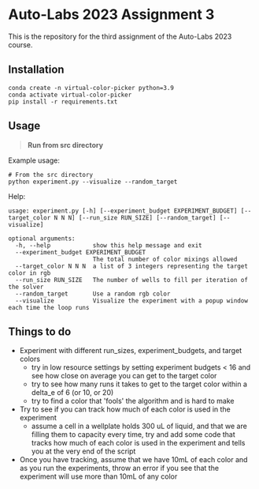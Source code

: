 # Auto-Labs 2023 Assignment 3 

This is the repository for the third assignment of the Auto-Labs 2023 course.

## Installation 

```
conda create -n virtual-color-picker python=3.9
conda activate virtual-color-picker
pip install -r requirements.txt
```

## Usage
> **Run from src directory**

Example usage: 
```
# From the src directory
python experiment.py --visualize --random_target
```

Help: 
```
usage: experiment.py [-h] [--experiment_budget EXPERIMENT_BUDGET] [--target_color N N N] [--run_size RUN_SIZE] [--random_target] [--visualize]

optional arguments:
  -h, --help            show this help message and exit
  --experiment_budget EXPERIMENT_BUDGET
                        The total number of color mixings allowed
  --target_color N N N  a list of 3 integers representing the target color in rgb
  --run_size RUN_SIZE   The number of wells to fill per iteration of the solver 
  --random_target       Use a random rgb color
  --visualize           Visualize the experiment with a popup window each time the loop runs
```

## Things to do

- Experiment with different run_sizes, experiment_budgets, and target colors 
  - try in low resource settings by setting experiment budgets < 16 and see how close on average you can get to the target color
  - try to see how many runs it takes to get to the target color within a delta_e of 6 (or 10, or 20) 
  - try to find a color that 'fools' the algorithm and is hard to make 
- Try to see if you can track how much of each color is used in the experiment 
  - assume a cell in a wellplate holds 300 uL of liquid, and that we are filling them to capacity every time, 
    try and add some code that tracks how much of each color is used in the experiment and tells you at the very end of the script 
- Once you have tracking, assume that we have 10mL of each color and as you run the experiments, throw an error if you see that the experiment will use more than 10mL of any color

  
